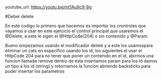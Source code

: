 youtube_url: https://youtu.be/mt1Au9c9-8g

#Deber delete 

En este codigo lo primero que hacemos es importar los crontroles que vayamos a usar en este ejercicio el control principal que usaremos el @Delete, a este le sigen el @HttpCode(204) o sin contenido y @Param.

Bueno empezamos usando el modificador delete y a este los usamospara eliminar un cats en especifico usando los id, los siguientes el usar el HttpCode 204 para no tener que poner un contenido en el id, abirmos una funcion llamada remove dentro de esta insertamos param para los id damos un tipo a los id (string) y retornamos la funcion abriendo backsticks para poder insertar los parametros